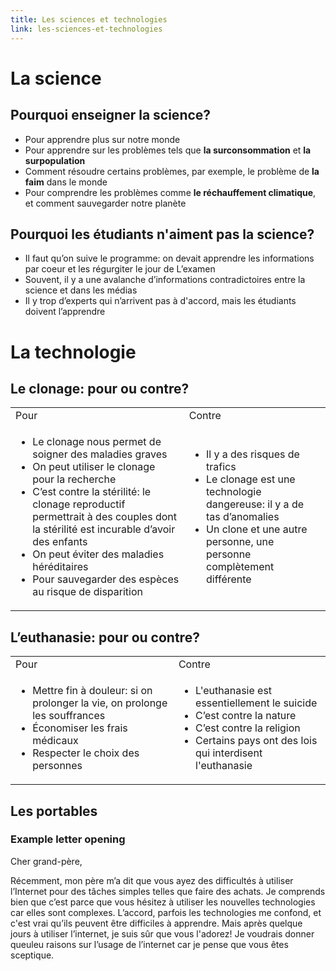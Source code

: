 ```yaml
---
title: Les sciences et technologies
link: les-sciences-et-technologies
---
```


# La science


## Pourquoi enseigner la science?



*   Pour apprendre plus sur notre monde
*   Pour apprendre sur les problèmes tels que **la surconsommation** et **la surpopulation**
*   Comment résoudre certains problèmes, par exemple, le problème de **la faim** dans le monde
*   Pour comprendre les problèmes comme **le réchauffement climatique**, et comment sauvegarder notre planète


## Pourquoi les étudiants n'aiment pas la science?



*   Il faut qu’on suive le programme: on devait apprendre les informations par coeur et les régurgiter le jour de L’examen
*   Souvent, il y a une avalanche d’informations contradictoires entre la science et dans les médias
*   Il y trop d’experts qui n’arrivent pas à d'accord, mais les étudiants doivent l’apprendre 


# La technologie


## Le clonage: pour ou contre?

<div class="responsive-table">
<table>
  <tr>
   <td>Pour
   </td>
   <td>Contre
   </td>
  </tr>
  <tr>
   <td>
<ul>

<li>Le clonage nous permet de soigner des maladies graves

<li>On peut utiliser le clonage pour la recherche

<li>C’est contre la stérilité: le clonage reproductif permettrait à des couples dont la stérilité est incurable d’avoir des enfants

<li>On peut éviter des maladies héréditaires

<li>Pour sauvegarder des espèces au risque de disparition
</li>
</ul>
   </td>
   <td>
<ul>

<li>Il y a des risques de trafics

<li>Le clonage est une technologie dangereuse: il y a de tas d’anomalies

<li>Un clone et une autre personne, une personne complètement différente
</li>
</ul>
   </td>
  </tr>
</table>
</div>


## L’euthanasie: pour ou contre?

<div class="responsive-table">
<table>
  <tr>
   <td>Pour
   </td>
   <td>Contre
   </td>
  </tr>
  <tr>
   <td>
<ul>

<li>Mettre fin à douleur: si on prolonger la vie, on prolonge les souffrances

<li>Économiser les frais médicaux

<li>Respecter le choix des personnes
</li>
</ul>
   </td>
   <td>
<ul>

<li>L'euthanasie est essentiellement le suicide

<li>C’est contre la nature

<li>C’est contre la religion

<li>Certains pays ont des lois qui interdisent l'euthanasie
</li>
</ul>
   </td>
  </tr>
</table>
</div>


## Les portables


### Example letter opening

Cher grand-père,

Récemment, mon père m’a dit que vous ayez des difficultés à utiliser l’Internet pour des tâches simples telles que faire des achats. Je comprends bien que c’est parce que vous hésitez à utiliser les nouvelles technologies car elles sont complexes. L’accord, parfois les technologies me confond, et c'est vrai qu’ils peuvent être difficiles à apprendre. Mais après quelque jours à utiliser l’internet, je suis sûr que vous l'adorez! Je voudrais donner queuleu raisons sur l’usage de l’internet car je pense que vous êtes sceptique.